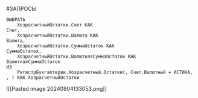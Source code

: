 #ЗАПРОСЫ 

```bsl
ВЫБРАТЬ
	ХозрасчетныйОстатки.Счет КАК									Счет,
	ХозрасчетныйОстатки.Валюта КАК								Валюта,
	ХозрасчетныйОстатки.СуммаОстаток КАК					СуммаОстаток,
	ХозрасчетныйОстатки.ВалютнаяСуммаОстаток КАК		ВалютнаяСуммаОстаток
ИЗ
	РегистрБухгалтерии.Хозрасчетный.Остатки(, Счет.Валютный = ИСТИНА, , ) КАК ХозрасчетныйОстатки
```
![[Pasted image 20240904133053.png]]
